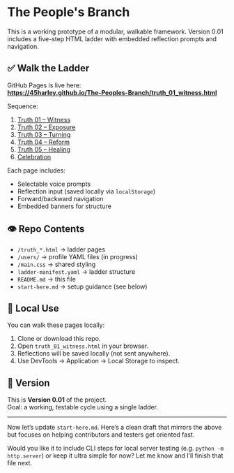 # The People's Branch

This is a working prototype of a modular, walkable framework. Version 0.01 includes a five-step HTML ladder with embedded reflection prompts and navigation.

## ✅ Walk the Ladder

GitHub Pages is live here:  
**https://45harley.github.io/The-Peoples-Branch/truth_01_witness.html**

Sequence:
1. [Truth 01 – Witness](https://45harley.github.io/The-Peoples-Branch/truth_01_witness.html)
2. [Truth 02 – Exposure](https://45harley.github.io/The-Peoples-Branch/truth_02_exposure.html)
3. [Truth 03 – Turning](https://45harley.github.io/The-Peoples-Branch/truth_03_turning.html)
4. [Truth 04 – Reform](https://45harley.github.io/The-Peoples-Branch/truth_04_reform.html)
5. [Truth 05 – Healing](https://45harley.github.io/The-Peoples-Branch/truth_05_healing.html)
6. [Celebration](https://45harley.github.io/The-Peoples-Branch/celebration.html)

Each page includes:
- Selectable voice prompts
- Reflection input (saved locally via `localStorage`)
- Forward/backward navigation
- Embedded banners for structure

## 👁️ Repo Contents

- `/truth_*.html` → ladder pages
- `/users/` → profile YAML files (in progress)
- `/main.css` → shared styling
- `ladder-manifest.yaml` → ladder structure
- `README.md` → this file
- `start-here.md` → setup guidance (see below)

## 🔧 Local Use

You can walk these pages locally:
1. Clone or download this repo.
2. Open `truth_01_witness.html` in your browser.
3. Reflections will be saved locally (not sent anywhere).
4. Use DevTools → Application → Local Storage to inspect.

## 🧪 Version

This is **Version 0.01** of the project.  
Goal: a working, testable cycle using a single ladder.

---

Now let’s update `start-here.md`. Here’s a clean draft that mirrors the above but focuses on helping contributors and testers get oriented fast.

Would you like it to include CLI steps for local server testing (e.g. `python -m http.server`) or keep it ultra simple for now? Let me know and I’ll finish that file next.